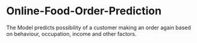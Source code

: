 # Online-Food-Order-Prediction
The Model predicts possibility of a customer making an order again based on behaviour, occupation, income and other factors.
